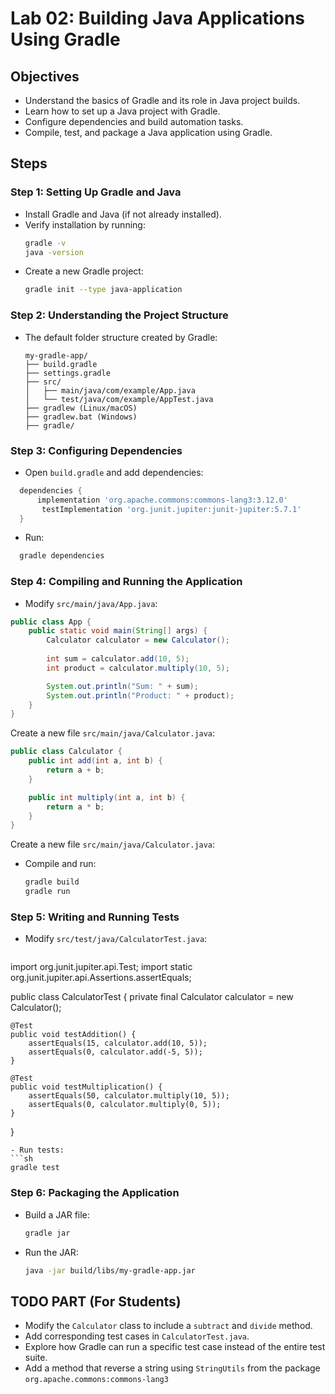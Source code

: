 # **Lab 02: Building Java Applications Using Gradle**

## **Objectives**
- Understand the basics of Gradle and its role in Java project builds.
- Learn how to set up a Java project with Gradle.
- Configure dependencies and build automation tasks.
- Compile, test, and package a Java application using Gradle.

## **Steps**

### **Step 1: Setting Up Gradle and Java**
- Install Gradle and Java (if not already installed).
- Verify installation by running:
  ```sh
  gradle -v
  java -version
  ```
- Create a new Gradle project:
  ```sh
  gradle init --type java-application
  ```

### **Step 2: Understanding the Project Structure**
- The default folder structure created by Gradle:
  ```
  my-gradle-app/
  ├── build.gradle
  ├── settings.gradle
  ├── src/
  │   ├── main/java/com/example/App.java
  │   └── test/java/com/example/AppTest.java
  ├── gradlew (Linux/macOS)
  ├── gradlew.bat (Windows)
  ├── gradle/
  ```

### **Step 3: Configuring Dependencies**
- Open `build.gradle` and add dependencies:
```gradle
  dependencies {
      implementation 'org.apache.commons:commons-lang3:3.12.0'
       testImplementation 'org.junit.jupiter:junit-jupiter:5.7.1'
  }
```
- Run:
```sh
  gradle dependencies
```

### **Step 4: Compiling and Running the Application**
- Modify `src/main/java/App.java`:
```java
public class App {
    public static void main(String[] args) {
        Calculator calculator = new Calculator();
        
        int sum = calculator.add(10, 5);
        int product = calculator.multiply(10, 5);

        System.out.println("Sum: " + sum);
        System.out.println("Product: " + product);
    }
}
```
Create a new file `src/main/java/Calculator.java`:
```java
public class Calculator {
    public int add(int a, int b) {
        return a + b;
    }

    public int multiply(int a, int b) {
        return a * b;
    }
}
```
Create a new file `src/main/java/Calculator.java`:
- Compile and run:
  ```sh
  gradle build
  gradle run
  ```

### **Step 5: Writing and Running Tests**
- Modify `src/test/java/CalculatorTest.java`:
  ```java
import org.junit.jupiter.api.Test;
import static org.junit.jupiter.api.Assertions.assertEquals;

public class CalculatorTest {
    private final Calculator calculator = new Calculator();

    @Test
    public void testAddition() {
        assertEquals(15, calculator.add(10, 5));
        assertEquals(0, calculator.add(-5, 5));
    }

    @Test
    public void testMultiplication() {
        assertEquals(50, calculator.multiply(10, 5));
        assertEquals(0, calculator.multiply(0, 5));
    }
}
  ```
- Run tests:
  ```sh
  gradle test
  ```

### **Step 6: Packaging the Application**
- Build a JAR file:
  ```sh
  gradle jar
  ```
- Run the JAR:
  ```sh
  java -jar build/libs/my-gradle-app.jar
  ```

## **TODO PART (For Students)**
- Modify the `Calculator` class to include a `subtract` and `divide` method.
- Add corresponding test cases in `CalculatorTest.java`.
- Explore how Gradle can run a specific test case instead of the entire test suite.
- Add a method that reverse a string using `StringUtils` from the package `org.apache.commons:commons-lang3`
